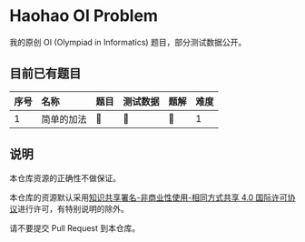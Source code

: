 # Haohao OI Problem

我的原创 OI (Olympiad in Informatics) 题目，部分测试数据公开。

## 目前已有题目

| 序号 | 名称 | 题目 | 测试数据 | 题解 | 难度 |
|:-----|:----|:-----|:--------|:-|:-|
| 1 | 简单的加法 | :book: | :page_facing_up: | :blue_book: | 1 |

## 说明

本仓库资源的正确性不做保证。

本仓库的资源默认采用[知识共享署名-非商业性使用-相同方式共享 4.0 国际许可协议](http://creativecommons.org/licenses/by-nc-sa/4.0/deed.zh)进行许可，有特别说明的除外。

请不要提交 Pull Request 到本仓库。
